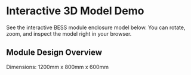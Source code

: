 # Interactive 3D Model Demo

See the interactive BESS module enclosure model below. You can rotate, zoom, and inspect the model right in your browser.

<!-- Load the model-viewer library -->
<script type="module" src="https://unpkg.com/@google/model-viewer/dist/model-viewer.min.js"></script>

<model-viewer
  src="/models/part.glb"
  alt="BESS module enclosure"
  camera-controls
  auto-rotate
  shadow-intensity="0.6"
  style="width:100%;max-width:800px;height:480px;--poster-color: #84c5adff;background-color:#013220;">
</model-viewer>

## Module Design Overview

Dimensions: 1200mm x 800mm x 600mm